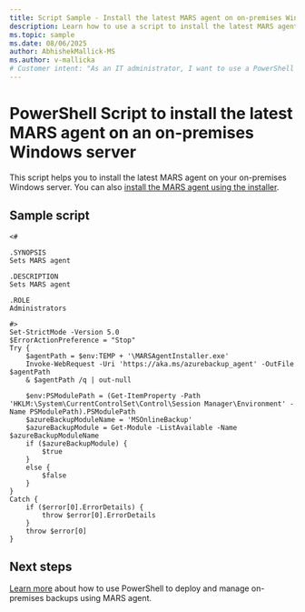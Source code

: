 ```yaml
---
title: Script Sample - Install the latest MARS agent on on-premises Windows servers
description: Learn how to use a script to install the latest MARS agent on your on-premises Windows servers in a storage account.
ms.topic: sample
ms.date: 08/06/2025
author: AbhishekMallick-MS
ms.author: v-mallicka
# Customer intent: "As an IT administrator, I want to use a PowerShell script to install the latest MARS agent on my on-premises Windows servers, so that I can ensure my backup solutions are up-to-date and effectively managing our data protection."
---
```


# PowerShell Script to install the latest MARS agent on an on-premises Windows server

This script helps you to install the latest MARS agent on your on-premises Windows server. You can also [install the MARS agent using the installer](./backup/install-mars-agent.md#install-and-register-the-agent).

## Sample script

```azurepowershell
<#

.SYNOPSIS
Sets MARS agent

.DESCRIPTION
Sets MARS agent

.ROLE
Administrators

#>
Set-StrictMode -Version 5.0
$ErrorActionPreference = "Stop"
Try {
    $agentPath = $env:TEMP + '\MARSAgentInstaller.exe'
    Invoke-WebRequest -Uri 'https://aka.ms/azurebackup_agent' -OutFile $agentPath
    & $agentPath /q | out-null

    $env:PSModulePath = (Get-ItemProperty -Path 'HKLM:\System\CurrentControlSet\Control\Session Manager\Environment' -Name PSModulePath).PSModulePath
    $azureBackupModuleName = 'MSOnlineBackup'
    $azureBackupModule = Get-Module -ListAvailable -Name $azureBackupModuleName
    if ($azureBackupModule) {
        $true
    }
    else {
        $false
    }
}
Catch {
    if ($error[0].ErrorDetails) {
        throw $error[0].ErrorDetails
    }
    throw $error[0]
}

```

## Next steps

[Learn more](../backup-client-automation.md) about how to use PowerShell to deploy and manage on-premises backups using MARS agent.
